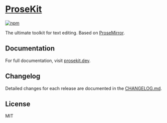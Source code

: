 # [ProseKit](https://prosekit.dev)

[![npm](https://img.shields.io/npm/v/prosekit)](https://www.npmjs.com/package/prosekit)

The ultimate toolkit for text editing. Based on [ProseMirror](https://prosemirror.net/).

## Documentation

For full documentation, visit [prosekit.dev](https://prosekit.dev).

## Changelog

Detailed changes for each release are documented in the [CHANGELOG.md](https://github.com/ocavue/prosekit/blob/master/packages/prosekit/CHANGELOG.md).

## License

MIT
